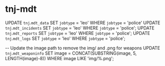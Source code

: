 # tnj-mdt

UPDATE `tnj`.`mdt_data` SET `jobtype` = 'leo' WHERE `jobtype` = 'police'
UPDATE `tnj`.`mdt_incidents` SET `jobtype` = 'leo' WHERE `jobtype` = 'police';
UPDATE `tnj`.`mdt_reports` SET `jobtype` = 'leo' WHERE `jobtype` = 'police';
UPDATE `tnj`.`mdt_logs` SET `jobtype` = 'leo' WHERE `jobtype` = 'police';


-- Update the image path to remove the img/ and .png for weapons
UPDATE `tnj`.`mdt_weaponinfo`
SET image = CONCAT(SUBSTRING(image, 5, LENGTH(image)-8))
WHERE image LIKE 'img/%.png';

